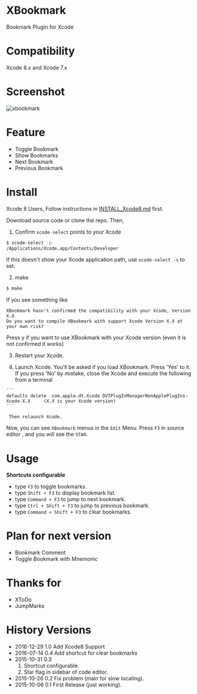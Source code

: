 # XBookmark
Bookmark Plugin for Xcode 

# Compatibility

Xcode 8.x and Xcode 7.x

# Screenshot

![xbookmark](http://i.imgur.com/IoSw0Iz.png)


# Feature
- Toggle Bookmark
- Show Bookmarks
- Next Bookmark
- Previous Bookmark

# Install

  Xcode 8 Users, Follow instructions in [INSTALL_Xcode8.md](INSTALL_Xcode8.md) first.
  
  Download source code or clone the repo. Then,
  
  1. Confirm `xcode-select` points to your Xcode
  ```bash
  $ xcode-select -p
  /Applications/Xcode.app/Contents/Developer
  ```
  
  If this doesn't show your Xcode application path, use `xcode-select -s` to set.
  
  2. make
  ```bash
  $ make
  ```

  If you see something like 
  
  ```
  XBookmark hasn't confirmed the compatibility with your Xcode, Version X.X
  Do you want to compile XBookmark with support Xcode Version X.X at your own risk? 
  ```
  Press y if you want to use XBookmark with your Xcode version (even it is not confirmed it works)
  
  3. Restart your Xcode. 

  4. Launch Xcode. You'll be asked if you load XBookmark. Press 'Yes' to it.
     If you press 'No' by mistake, close the Xcode and execute the following from a terminal

    ```
    defaults delete  com.apple.dt.Xcode DVTPlugInManagerNonApplePlugIns-Xcode-X.X     (X.X is your Xcode version)
    ```
    
     Then relaunch Xcode.

Now, you can see `XBookmark` menus in the `Edit` Menu. Press `F3` in source editor , and you will see the `STAR`.

# Usage
**Shortcuts configurable**
- type `F3` to toggle bookmarks.
- type `Shift + F3` to display bookmark list.
- type `Command + F3` to jump to next bookmark.
- type `Ctrl + Shift + F3` to jump to previous bookmark.
- type `Command + Shift + F3` to clear bookmarks.

# Plan for next version
- Bookmark Comment
- Toggle Bookmark with Mnemonic

# Thanks for
- XToDo
- JumpMarks

# History Versions

- 2016-12-29 1.0 Add Xcode8 Support
- 2016-07-14 0.4 Add shortcut for clear bookmarks
- 2015-10-31 0.3 
    1. Shortcut configurable.
    2. Star flag in sidebar of code editor.
- 2015-10-26 0.2 Fix problem (main for slow locating).
- 2015-10-06 0.1 First Release (just working).

